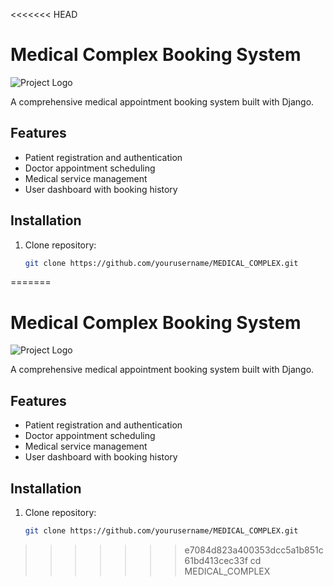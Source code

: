 <<<<<<< HEAD
# Medical Complex Booking System

![Project Logo](static/img/hero-img.svg)

A comprehensive medical appointment booking system built with Django.

## Features
- Patient registration and authentication
- Doctor appointment scheduling
- Medical service management
- User dashboard with booking history

## Installation
1. Clone repository:
   ```bash
   git clone https://github.com/yourusername/MEDICAL_COMPLEX.git
=======
# Medical Complex Booking System

![Project Logo](static/img/hero-img.svg)

A comprehensive medical appointment booking system built with Django.

## Features
- Patient registration and authentication
- Doctor appointment scheduling
- Medical service management
- User dashboard with booking history

## Installation
1. Clone repository:
   ```bash
   git clone https://github.com/yourusername/MEDICAL_COMPLEX.git
>>>>>>> e7084d823a400353dcc5a1b851c61bd413cec33f
   cd MEDICAL_COMPLEX